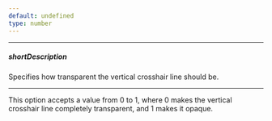 ```yaml
---
default: undefined
type: number
---
```

---
##### shortDescription
Specifies how transparent the vertical crosshair line should be.

---
This option accepts a value from 0 to 1, where 0 makes the vertical crosshair line completely transparent, and 1 makes it opaque.